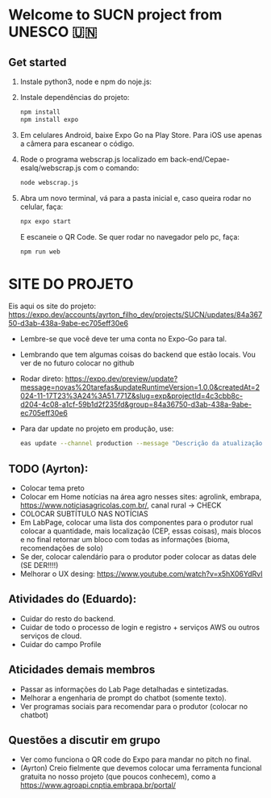 # Welcome to SUCN project from UNESCO 🇺🇳

## Get started

1. Instale python3, node e npm do noje.js:

2. Instale dependências do projeto:

   ```bash
   npm install
   npm install expo
   ```

3. Em celulares Android, baixe Expo Go na Play Store. Para iOS use apenas a câmera para escanear o código.

4. Rode o programa webscrap.js localizado em back-end/Cepae-esalq/webscrap.js com o comando:
   ```bash
   node webscrap.js
   ```

5. Abra um novo terminal, vá para a pasta inicial e, caso queira rodar no celular, faça:
   ```bash
   npx expo start
   ```
   E escaneie o QR Code. Se quer rodar no navegador pelo pc, faça:
   ```bash
   npm run web
   ```


# SITE DO PROJETO

Eis aqui os site do projeto: https://expo.dev/accounts/ayrton_filho_dev/projects/SUCN/updates/84a36750-d3ab-438a-9abe-ec705eff30e6

* Lembre-se que você deve ter uma conta no Expo-Go para tal.
* Lembrando que tem algumas coisas do backend que estão locais. Vou ver de no futuro colocar no github
* Rodar direto: https://expo.dev/preview/update?message=novas%20tarefas&updateRuntimeVersion=1.0.0&createdAt=2024-11-17T23%3A24%3A51.771Z&slug=exp&projectId=4c3cbb8c-d204-4c08-a1cf-59b1d2f235fd&group=84a36750-d3ab-438a-9abe-ec705eff30e6

* Para dar update no projeto em produção, use:

   ```bash
   eas update --channel production --message "Descrição da atualização"
   ```


## TODO (Ayrton):

* Colocar tema preto
* Colocar em Home notícias na área agro nesses sites: agrolink, embrapa, https://www.noticiasagricolas.com.br/, canal rural ->  CHECK
* COLOCAR SUBTÍTULO NAS NOTÍCIAS
* Em LabPage, colocar uma lista dos componentes para o produtor rual colocar a quantidade, mais localização (CEP, essas coisas), mais blocos e no final retornar um bloco com todas as informações (bioma, recomendações de solo)
* Se der, colocar calendário para o produtor poder colocar as datas dele (SE DER!!!!)
* Melhorar o UX desing: https://www.youtube.com/watch?v=x5hX06YdRvI


## Atividades do (Eduardo):

* Cuidar do resto do backend.
* Cuidar de todo o processo de login e registro + serviços AWS ou outros serviços de cloud.
* Cuidar do campo Profile 

## Aticidades demais membros

* Passar as informações do Lab Page detalhadas e sintetizadas.
* Melhorar a engenharia de prompt do chatbot (somente texto).
* Ver programas sociais para recomendar para o produtor (colocar no chatbot)

## Questões a discutir em grupo

* Ver como funciona o QR code do Expo para mandar no pitch no final. 
* (Ayrton) Creio fielmente que devemos colocar uma ferramenta funcional gratuita no nosso projeto (que poucos conhecem), como a https://www.agroapi.cnptia.embrapa.br/portal/
